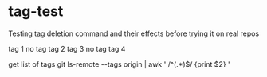 # tag-test
Testing tag deletion command and their effects before trying it on real repos

tag 1
no tag
tag 2 
tag 3
no tag
tag 4


get list of tags
	git ls-remote --tags origin | awk ' /^(.*)$/ {print $2} '